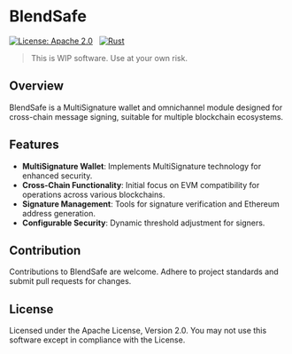# BlendSafe

[![License: Apache 2.0](https://img.shields.io/badge/License-Apache%202.0-yellow.svg)](https://www.apache.org/licenses/LICENSE-2.0)
&nbsp;
[![Rust](https://img.shields.io/badge/rust-%23000000.svg?d&logo=rust&logoColor=white)](https://www.rust-lang.org/)

> This is WIP software. Use at your own risk.

## Overview

BlendSafe is a MultiSignature wallet and omnichannel module designed for cross-chain message signing, suitable for multiple blockchain ecosystems.

## Features

- **MultiSignature Wallet**: Implements MultiSignature technology for enhanced security.
- **Cross-Chain Functionality**: Initial focus on EVM compatibility for operations across various blockchains.
- **Signature Management**: Tools for signature verification and Ethereum address generation.
- **Configurable Security**: Dynamic threshold adjustment for signers.

## Contribution

Contributions to BlendSafe are welcome. Adhere to project standards and submit pull requests for changes.


## License
Licensed under the Apache License, Version 2.0. You may not use this software except in compliance with the License.